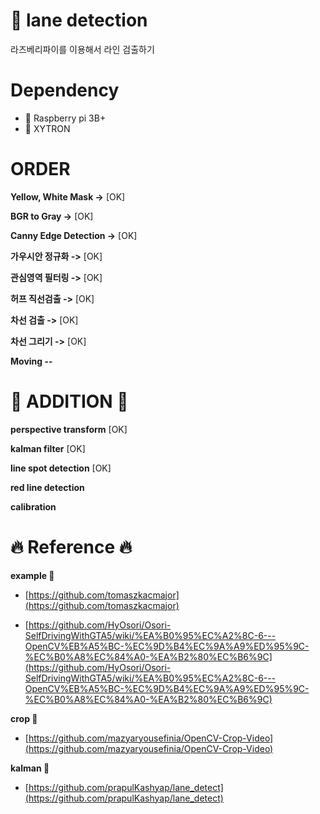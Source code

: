 # :sunflower: lane detection

라즈베리파이를 이용해서 라인 검출하기

# Dependency
- :strawberry: Raspberry pi 3B+
- :car: XYTRON

# ORDER

**Yellow, White Mask ->** [OK]


**BGR to Gray ->** [OK]


**Canny Edge Detection ->** [OK]


**가우시안 정규화 ->** [OK]


**관심영역 필터링 ->** [OK]


**허프 직선검출 ->** [OK]


**차선 검출 ->** [OK]


**차선 그리기 ->** [OK]


**Moving --** 

# 📣 ADDITION 📣

**perspective transform** [OK]


**kalman filter** [OK]


**line spot detection** [OK]


**red line detection**


**calibration**

# :fire: Reference :fire:

**example :running:**

- [https://github.com/tomaszkacmajor](https://github.com/tomaszkacmajor)

- [https://github.com/HyOsori/Osori-SelfDrivingWithGTA5/wiki/%EA%B0%95%EC%A2%8C-6---OpenCV%EB%A5%BC-%EC%9D%B4%EC%9A%A9%ED%95%9C-%EC%B0%A8%EC%84%A0-%EA%B2%80%EC%B6%9C](https://github.com/HyOsori/Osori-SelfDrivingWithGTA5/wiki/%EA%B0%95%EC%A2%8C-6---OpenCV%EB%A5%BC-%EC%9D%B4%EC%9A%A9%ED%95%9C-%EC%B0%A8%EC%84%A0-%EA%B2%80%EC%B6%9C)

**crop :running:**

- [https://github.com/mazyaryousefinia/OpenCV-Crop-Video](https://github.com/mazyaryousefinia/OpenCV-Crop-Video)

**kalman :running:**

- [https://github.com/prapulKashyap/lane_detect](https://github.com/prapulKashyap/lane_detect)
